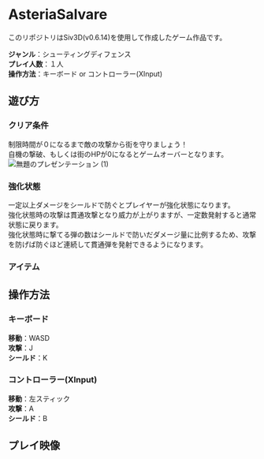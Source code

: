 # AsteriaSalvare
このリポジトリはSiv3D(v0.6.14)を使用して作成したゲーム作品です。

**ジャンル**：シューティングディフェンス  
**プレイ人数**：１人  
**操作方法**：キーボード or コントローラー(XInput)  

## 遊び方
### クリア条件
制限時間が０になるまで敵の攻撃から街を守りましょう！  
自機の撃破、もしくは街のHPが0になるとゲームオーバーとなります。
![無題のプレゼンテーション (1)](https://github.com/zaligan/AsteriaSalvare/assets/132348777/7617d938-1ef8-471b-afaa-2178461425d0)

### 強化状態
一定以上ダメージをシールドで防ぐとプレイヤーが強化状態になります。  
強化状態時の攻撃は貫通攻撃となり威力が上がりますが、一定数発射すると通常状態に戻ります。  
強化状態時に撃てる弾の数はシールドで防いだダメージ量に比例するため、攻撃を防げば防ぐほど連続して貫通弾を発射できるようになります。  

### アイテム


## 操作方法
### キーボード
**移動**：WASD  
**攻撃**：J  
**シールド**：K  

### コントローラー(XInput)
**移動**：左スティック  
**攻撃**：A  
**シールド**：B

## プレイ映像
